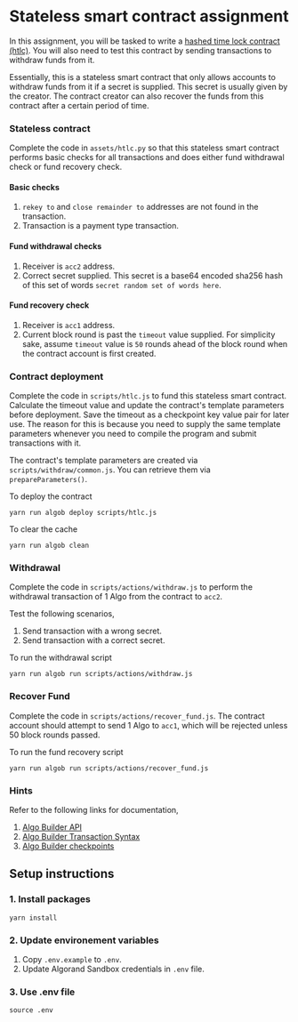 # Stateless smart contract assignment

In this assignment, you will be tasked to write a [hashed time lock contract (htlc)](https://en.bitcoin.it/wiki/Hash_Time_Locked_Contracts). You will also need to test this contract by sending transactions to withdraw funds from it.

Essentially, this is a stateless smart contract that only allows accounts to withdraw funds from it if a secret is supplied. This secret is usually given by the creator. The contract creator can also recover the funds from this contract after a certain period of time.

### Stateless contract
Complete the code in `assets/htlc.py` so that this stateless smart contract performs basic checks for all transactions and does either fund withdrawal check or fund recovery check.

#### Basic checks
1. `rekey to` and `close remainder to` addresses are not found in the transaction.
2. Transaction is a payment type transaction.

#### Fund withdrawal checks
1. Receiver is `acc2` address.
2. Correct secret supplied. This secret is a base64 encoded sha256 hash of this set of words `secret random set of words here`.

#### Fund recovery check
1. Receiver is `acc1` address.
2. Current block round is past the `timeout` value supplied. For simplicity sake, assume `timeout` value is `50` rounds ahead of the block round when the contract account is first created.

### Contract deployment
Complete the code in `scripts/htlc.js` to fund this stateless smart contract. Calculate the timeout value and update the contract's template parameters before deployment. Save the timeout as a checkpoint key value pair for later use. The reason for this is because you need to supply the same template parameters whenever you need to compile the program and submit transactions with it.

The contract's template parameters are created via `scripts/withdraw/common.js`. You can retrieve them via `prepareParameters()`.

To deploy the contract
```
yarn run algob deploy scripts/htlc.js
```

To clear the cache
```
yarn run algob clean
```

### Withdrawal
Complete the code in `scripts/actions/withdraw.js` to perform the withdrawal transaction of 1 Algo from the contract to `acc2`.

Test the following scenarios,
1. Send transaction with a wrong secret.
2. Send transaction with a correct secret.

To run the withdrawal script
```
yarn run algob run scripts/actions/withdraw.js
```

### Recover Fund
Complete the code in `scripts/actions/recover_fund.js`. The contract account should attempt to send 1 Algo to `acc1`, which will be rejected unless 50 block rounds passed.

To run the fund recovery script
```
yarn run algob run scripts/actions/recover_fund.js
```

### Hints
Refer to the following links for documentation,
1. [Algo Builder API](https://algobuilder.dev/api/algob/index.html)
2. [Algo Builder Transaction Syntax](https://github.com/scale-it/algo-builder/blob/master/docs/guide/execute-transaction.md)
3. [Algo Builder checkpoints](https://algobuilder.dev/guide/execution-checkpoints.html)

## Setup instructions

### 1. Install packages
```
yarn install
```

### 2. Update environement variables
1. Copy `.env.example` to `.env`.
2. Update Algorand Sandbox credentials in `.env` file.

### 3. Use .env file
```
source .env
```

